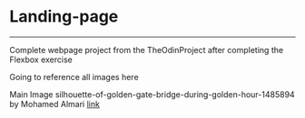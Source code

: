 # Landing-page
****

Complete webpage project from the TheOdinProject after completing the Flexbox exercise

Going to reference all images here

Main Image
silhouette-of-golden-gate-bridge-during-golden-hour-1485894 by Mohamed Almari
[link](https://www.pexels.com/photo/silhouette-of-golden-gate-bridge-during-golden-hour-1485894/)
